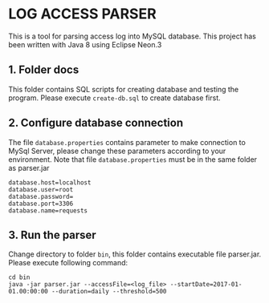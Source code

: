 # LOG ACCESS PARSER
This is a tool for parsing access log into MySQL database. This project has been written with Java 8 using Eclipse Neon.3

## 1. Folder docs
This folder contains SQL scripts for creating database and testing the program. Please execute `create-db.sql` to create database first.

## 2. Configure database connection
The file `database.properties` contains parameter to make connection to MySql Server, please change these parameters according to your environment. Note that file `database.properties` must be in the same folder as parser.jar
    
    database.host=localhost
    database.user=root
    database.password=
    database.port=3306
    database.name=requests

## 3. Run the parser
Change directory to folder `bin`, this folder contains executable file parser.jar. Please execute following command:
    
    cd bin
    java -jar parser.jar --accessFile=<log_file> --startDate=2017-01-01.00:00:00 --duration=daily --threshold=500
